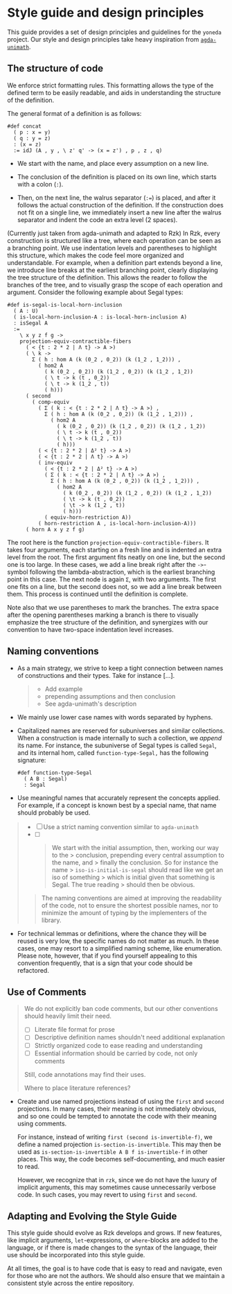 # Style guide and design principles

This guide provides a set of design principles and guidelines for the `yoneda`
project. Our style and design principles take heavy inspiration from
[`agda-unimath`](https://github.com/UniMath/agda-unimath).

## The structure of code

We enforce strict formatting rules. This formatting allows the type of the
defined term to be easily readable, and aids in understanding the structure of
the definition.

The general format of a definition is as follows:

```rzk
#def concat
  ( p : x = y)
  ( q : y = z)
  : (x = z)
  := idJ (A , y , \ z' q' -> (x = z') , p , z , q)
```

- We start with the name, and place every assumption on a new line.

- The conclusion of the definition is placed on its own line, which starts with
  a colon (`:`).

- Then, on the next line, the walrus separator (`:=`) is placed, and after it
  follows the actual construction of the definition. If the construction does
  not fit on a single line, we immediately insert a new line after the walrus
  separator and indent the code an extra level (2 spaces).

(Currently just taken from agda-unimath and adapted to Rzk) In Rzk, every
construction is structured like a tree, where each operation can be seen as a
branching point. We use indentation levels and parentheses to highlight this
structure, which makes the code feel more organized and understandable. For
example, when a definition part extends beyond a line, we introduce line breaks
at the earliest branching point, clearly displaying the tree structure of the
definition. This allows the reader to follow the branches of the tree, and to
visually grasp the scope of each operation and argument. Consider the following
example about Segal types:

```rzk
#def is-segal-is-local-horn-inclusion
  ( A : U)
  ( is-local-horn-inclusion-A : is-local-horn-inclusion A)
  : isSegal A
  :=
    \ x y z f g ->
    projection-equiv-contractible-fibers
      ( < {t : 2 * 2 | Λ t} -> A >)
      ( \ k ->
        Σ ( h : hom A (k (0_2 , 0_2)) (k (1_2 , 1_2))) ,
          ( hom2 A
            ( k (0_2 , 0_2)) (k (1_2 , 0_2)) (k (1_2 , 1_2))
            ( \ t -> k (t , 0_2))
            ( \ t -> k (1_2 , t))
            ( h)))
      ( second
        ( comp-equiv
          ( Σ ( k : < {t : 2 * 2 | Λ t} -> A >) ,
            Σ ( h : hom A (k (0_2 , 0_2)) (k (1_2 , 1_2))) ,
              ( hom2 A
                ( k (0_2 , 0_2)) (k (1_2 , 0_2)) (k (1_2 , 1_2))
                ( \ t -> k (t , 0_2))
                ( \ t -> k (1_2 , t))
                ( h)))
          ( < {t : 2 * 2 | Δ² t} -> A >)
          ( < {t : 2 * 2 | Λ t} -> A >)
          ( inv-equiv
            ( < {t : 2 * 2 | Δ² t} -> A >)
            ( Σ ( k : < {t : 2 * 2 | Λ t} -> A >) ,
              Σ ( h : hom A (k (0_2 , 0_2)) (k (1_2 , 1_2))) ,
                ( hom2 A
                  ( k (0_2 , 0_2)) (k (1_2 , 0_2)) (k (1_2 , 1_2))
                  ( \t -> k (t , 0_2))
                  ( \t -> k (1_2 , t))
                  ( h)))
            ( equiv-horn-restriction A))
          ( horn-restriction A , is-local-horn-inclusion-A)))
      ( horn A x y z f g)
```

The root here is the function `projection-equiv-contractible-fibers`. It takes
four arguments, each starting on a fresh line and is indented an extra level
from the root. The first argument fits neatly on one line, but the second one is
too large. In these cases, we add a line break right after the `->`-symbol
following the lambda-abstraction, which is the earliest branching point in this
case. The next node is again `Σ`, with two arguments. The first one fits on a
line, but the second does not, so we add a line break between them. This process
is continued until the definition is complete.

Note also that we use parentheses to mark the branches. The extra space after
the opening parentheses marking a branch is there to visually emphasize the tree
structure of the definition, and synergizes with our convention to have
two-space indentation level increases.

## Naming conventions

- As a main strategy, we strive to keep a tight connection between names of
  constructions and their types. Take for instance [...].
  > - Add example
  > - prepending assumptions and then conclusion
  > - See agda-unimath's description
- We mainly use lower case names with words separated by hyphens.
- Capitalized names are reserved for subuniverses and similar collections. When
  a construction is made internally to such a collection, we _append_ its name.
  For instance, the subuniverse of Segal types is called `Segal`, and its
  internal hom, called `function-type-Segal,` has the following signature:

  ```rzk
  #def function-type-Segal
    ( A B : Segal)
    : Segal
  ```

- Use meaningful names that accurately represent the concepts applied. For
  example, if a concept is known best by a special name, that name should
  probably be used.

> - [ ] Use a strict naming convention similar to `agda-unimath`
> - [ ] > We start with the initial assumption, then, working our way to the
>       > conclusion, prepending every central assumption to the name, and
>       > finally the conclusion. So for instance the name
>       > `iso-is-initial-is-segal` should read like we get an iso of something
>       > which is initial given that something is Segal. The true reading
>       > should then be obvious.
>
> > The naming conventions are aimed at improving the readability of the code,
> > not to ensure the shortest possible names, nor to minimize the amount of
> > typing by the implementers of the library.

- For technical lemmas or definitions, where the chance they will be reused is
  very low, the specific names do not matter as much. In these cases, one may
  resort to a simplified naming scheme, like enumeration. Please note, however,
  that if you find yourself appealing to this convention frequently, that is a
  sign that your code should be refactored.

## Use of Comments

> We do not explicitly ban code comments, but our other conventions should
> heavily limit their need.
>
> - [ ] Literate file format for prose
> - [ ] Descriptive definition names shouldn't need additional explanation
> - [ ] Strictly organized code to ease reading and understanding
> - [ ] Essential information should be carried by code, not only comments
>
> Still, code annotations may find their uses.
>
> Where to place literature references?

- Create and use named projections instead of using the `first` and `second`
  projections. In many cases, their meaning is not immediately obvious, and so
  one could be tempted to annotate the code with their meaning using comments.

  For instance, instead of writing `first (second is-invertible-f)`, we define a
  named projection `is-section-is-invertible`. This may then be used as
  `is-section-is-invertible A B f is-invertible-f` in other places. This way,
  the code becomes self-documenting, and much easier to read.

  However, we recognize that in `rzk`, since we do not have the luxury of
  implicit arguments, this may sometimes cause unnecessarily verbose code. In
  such cases, you may revert to using `first` and `second`.

## Adapting and Evolving the Style Guide

This style guide should evolve as Rzk develops and grows. If new features, like
implicit arguments, `let`-expressions, or `where`-blocks are added to the
language, or if there is made changes to the syntax of the language, their use
should be incorporated into this style guide.

At all times, the goal is to have code that is easy to read and navigate, even
for those who are not the authors. We should also ensure that we maintain a
consistent style across the entire repository.
